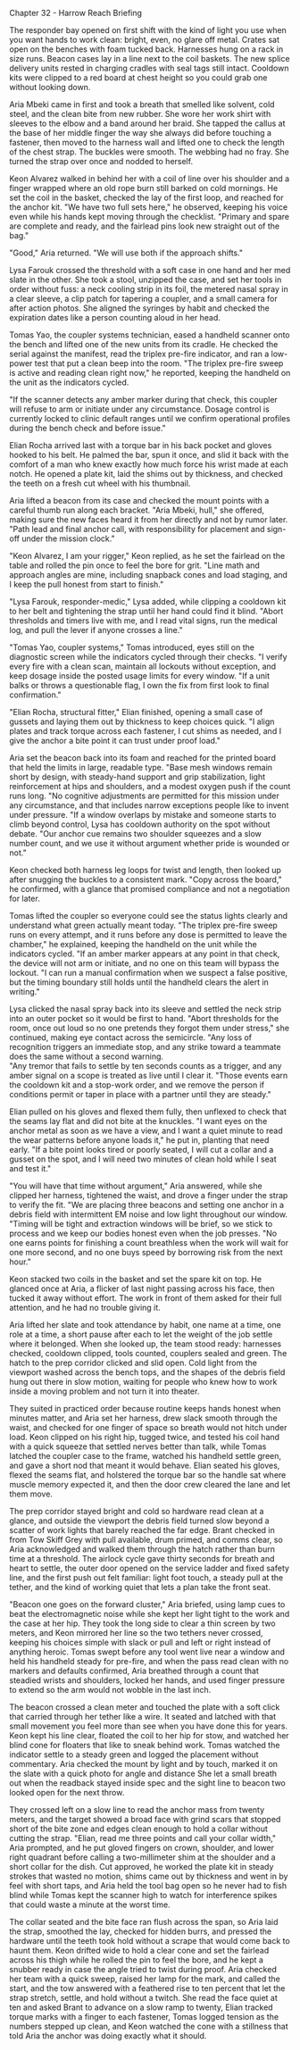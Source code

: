 Chapter 32 - Harrow Reach Briefing

The responder bay opened on first shift with the kind of light you use when you want hands to work clean: bright, even, no glare off metal. Crates sat open on the benches with foam tucked back. Harnesses hung on a rack in size runs. Beacon cases lay in a line next to the coil baskets. The new splice delivery units rested in charging cradles with seal tags still intact. Cooldown kits were clipped to a red board at chest height so you could grab one without looking down.

Aria Mbeki came in first and took a breath that smelled like solvent, cold steel, and the clean bite from new rubber. She wore her work shirt with sleeves to the elbow and a band around her braid. She tapped the callus at the base of her middle finger the way she always did before touching a fastener, then moved to the harness wall and lifted one to check the length of the chest strap. The buckles were smooth. The webbing had no fray. She turned the strap over once and nodded to herself.

Keon Alvarez walked in behind her with a coil of line over his shoulder and a finger wrapped where an old rope burn still barked on cold mornings. He set the coil in the basket, checked the lay of the first loop, and reached for the anchor kit. \"We have two full sets here,\" he observed, keeping his voice even while his hands kept moving through the checklist. \"Primary and spare are complete and ready, and the fairlead pins look new straight out of the bag.\"

"Good," Aria returned. "We will use both if the approach shifts."

Lysa Farouk crossed the threshold with a soft case in one hand and her med slate in the other. She took a stool, unzipped the case, and set her tools in order without fuss: a neck cooling strip in its foil, the metered nasal spray in a clear sleeve, a clip patch for tapering a coupler, and a small camera for after action photos. She aligned the syringes by habit and checked the expiration dates like a person counting aloud in her head.

Tomas Yao, the coupler systems technician, eased a handheld scanner onto the bench and lifted one of the new units from its cradle. He checked the serial against the manifest, read the triplex pre-fire indicator, and ran a low-power test that put a clean beep into the room. \"The triplex pre-fire sweep is active and reading clean right now,\" he reported, keeping the handheld on the unit as the indicators cycled.

"If the scanner detects any amber marker during that check, this coupler will refuse to arm or initiate under any circumstance. Dosage control is currently locked to clinic default ranges until we confirm operational profiles during the bench check and before issue."

Elian Rocha arrived last with a torque bar in his back pocket and gloves hooked to his belt. He palmed the bar, spun it once, and slid it back with the comfort of a man who knew exactly how much force his wrist made at each notch. He opened a plate kit, laid the shims out by thickness, and checked the teeth on a fresh cut wheel with his thumbnail.

Aria lifted a beacon from its case and checked the mount points with a careful thumb run along each bracket. \"Aria Mbeki, hull,\" she offered, making sure the new faces heard it from her directly and not by rumor later. \"Path lead and final anchor call, with responsibility for placement and sign-off under the mission clock.\"

\"Keon Alvarez, I am your rigger,\" Keon replied, as he set the fairlead on the table and rolled the pin once to feel the bore for grit. \"Line math and approach angles are mine, including snapback cones and load staging, and I keep the pull honest from start to finish.\"

\"Lysa Farouk, responder-medic,\" Lysa added, while clipping a cooldown kit to her belt and tightening the strap until her hand could find it blind. \"Abort thresholds and timers live with me, and I read vital signs, run the medical log, and pull the lever if anyone crosses a line.\"

\"Tomas Yao, coupler systems,\" Tomas introduced, eyes still on the diagnostic screen while the indicators cycled through their checks. \"I verify every fire with a clean scan, maintain all lockouts without exception, and keep dosage inside the posted usage limits for every window. \"If a unit balks or throws a questionable flag, I own the fix from first look to final confirmation.\"

\"Elian Rocha, structural fitter,\" Elian finished, opening a small case of gussets and laying them out by thickness to keep choices quick. \"I align plates and track torque across each fastener, I cut shims as needed, and I give the anchor a bite point it can trust under proof load.\"

Aria set the beacon back into its foam and reached for the printed board that held the limits in large, readable type. \"Base mesh windows remain short by design, with steady-hand support and grip stabilization, light reinforcement at hips and shoulders, and a modest oxygen push if the count runs long. \"No cognitive adjustments are permitted for this mission under any circumstance, and that includes narrow exceptions people like to invent under pressure. \"If a window overlaps by mistake and someone starts to climb beyond control, Lysa has cooldown authority on the spot without debate. \"Our anchor cue remains two shoulder squeezes and a slow number count, and we use it without argument whether pride is wounded or not.\"

Keon checked both harness leg loops for twist and length, then looked up after snugging the buckles to a consistent mark. \"Copy across the board,\" he confirmed, with a glance that promised compliance and not a negotiation for later.

Tomas lifted the coupler so everyone could see the status lights clearly and understand what green actually meant today. \"The triplex pre-fire sweep runs on every attempt, and it runs before any dose is permitted to leave the chamber,\" he explained, keeping the handheld on the unit while the indicators cycled. \"If an amber marker appears at any point in that check, the device will not arm or initiate, and no one on this team will bypass the lockout. \"I can run a manual confirmation when we suspect a false positive, but the timing boundary still holds until the handheld clears the alert in writing.\"

Lysa clicked the nasal spray back into its sleeve and settled the neck strip into an outer pocket so it would be first to hand. \"Abort thresholds for the room, once out loud so no one pretends they forgot them under stress,\" she continued, making eye contact across the semicircle. \"Any loss of recognition triggers an immediate stop, and any strike toward a teammate does the same without a second warning.\
\"Any tremor that fails to settle by ten seconds counts as a trigger, and any amber signal on a scope is treated as live until I clear it. \"Those events earn the cooldown kit and a stop-work order, and we remove the person if conditions permit or taper in place with a partner until they are steady.\"

Elian pulled on his gloves and flexed them fully, then unflexed to check that the seams lay flat and did not bite at the knuckles. \"I want eyes on the anchor metal as soon as we have a view, and I want a quiet minute to read the wear patterns before anyone loads it,\" he put in, planting that need early. \"If a bite point looks tired or poorly seated, I will cut a collar and a gusset on the spot, and I will need two minutes of clean hold while I seat and test it.\"

\"You will have that time without argument,\" Aria answered, while she clipped her harness, tightened the waist, and drove a finger under the strap to verify the fit. \"We are placing three beacons and setting one anchor in a debris field with intermittent EM noise and low light throughout our window. \"Timing will be tight and extraction windows will be brief, so we stick to process and we keep our bodies honest even when the job presses. \"No one earns points for finishing a count breathless when the work will wait for one more second, and no one buys speed by borrowing risk from the next hour.\"

Keon stacked two coils in the basket and set the spare kit on top. He glanced once at Aria, a flicker of last night passing across his face, then tucked it away without effort. The work in front of them asked for their full attention, and he had no trouble giving it.

Aria lifted her slate and took attendance by habit, one name at a time, one role at a time, a short pause after each to let the weight of the job settle where it belonged. When she looked up, the team stood ready: harnesses checked, cooldown clipped, tools counted, couplers sealed and green. The hatch to the prep corridor clicked and slid open. Cold light from the viewport washed across the bench tops, and the shapes of the debris field hung out there in slow motion, waiting for people who knew how to work inside a moving problem and not turn it into theater.

They suited in practiced order because routine keeps hands honest when minutes matter, and Aria set her harness, drew slack smooth through the waist, and checked for one finger of space so breath would not hitch under load. Keon clipped on his right hip, tugged twice, and tested his coil hand with a quick squeeze that settled nerves better than talk, while Tomas latched the coupler case to the frame, watched his handheld settle green, and gave a short nod that meant it would behave. Elian seated his gloves, flexed the seams flat, and holstered the torque bar so the handle sat where muscle memory expected it, and then the door crew cleared the lane and let them move.

The prep corridor stayed bright and cold so hardware read clean at a glance, and outside the viewport the debris field turned slow beyond a scatter of work lights that barely reached the far edge. Brant checked in from Tow Skiff Grey with pull available, drum primed, and comms clear, so Aria acknowledged and walked them through the hatch rather than burn time at a threshold. The airlock cycle gave thirty seconds for breath and heart to settle, the outer door opened on the service ladder and fixed safety line, and the first push out felt familiar: light foot touch, a steady pull at the tether, and the kind of working quiet that lets a plan take the front seat.

"Beacon one goes on the forward cluster," Aria briefed, using lamp cues to beat the electromagnetic noise while she kept her light tight to the work and the case at her hip. They took the long side to clear a thin screen by two meters, and Keon mirrored her line so the two tethers never crossed, keeping his choices simple with slack or pull and left or right instead of anything heroic. Tomas swept before any tool went live near a window and held his handheld steady for pre-fire, and when the pass read clean with no markers and defaults confirmed, Aria breathed through a count that steadied wrists and shoulders, locked her hands, and used finger pressure to extend so the arm would not wobble in the last inch.

The beacon crossed a clean meter and touched the plate with a soft click that carried through her tether like a wire. It seated and latched with that small movement you feel more than see when you have done this for years. Keon kept his line clear, floated the coil to her hip for stow, and watched her blind cone for floaters that like to sneak behind work. Tomas watched the indicator settle to a steady green and logged the placement without commentary. Aria checked the mount by light and by touch, marked it on the slate with a quick photo for angle and distance She let a small breath out when the readback stayed inside spec and the sight line to beacon two looked open for the next throw.

They crossed left on a slow line to read the anchor mass from twenty meters, and the target showed a broad face with grind scars that stopped short of the bite zone and edges clean enough to hold a collar without cutting the strap. "Elian, read me three points and call your collar width," Aria prompted, and he put gloved fingers on crown, shoulder, and lower right quadrant before calling a two-millimeter shim at the shoulder and a short collar for the dish. Cut approved, he worked the plate kit in steady strokes that wasted no motion, shims came out by thickness and went in by feel with short taps, and Aria held the tool bag open so he never had to fish blind while Tomas kept the scanner high to watch for interference spikes that could waste a minute at the worst time.

The collar seated and the bite face ran flush across the span, so Aria laid the strap, smoothed the lay, checked for hidden burrs, and pressed the hardware until the teeth took hold without a scrape that would come back to haunt them. Keon drifted wide to hold a clear cone and set the fairlead across his thigh while he rolled the pin to feel the bore, and he kept a snubber ready in case the angle tried to twist during proof. Aria checked her team with a quick sweep, raised her lamp for the mark, and called the start, and the tow answered with a feathered rise to ten percent that let the strap stretch, settle, and hold without a twitch. She read the face quiet at ten and asked Brant to advance on a slow ramp to twenty, Elian tracked torque marks with a finger to each fastener, Tomas logged tension as the numbers stepped up clean, and Keon watched the cone with a stillness that told Aria the anchor was doing exactly what it should.
